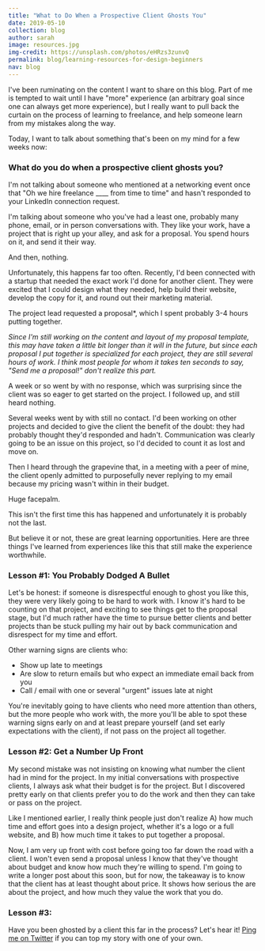 ```yaml
---
title: "What to Do When a Prospective Client Ghosts You"
date: 2019-05-10
collection: blog
author: sarah
image: resources.jpg
img-credit: https://unsplash.com/photos/eHRzs3zunvQ
permalink: blog/learning-resources-for-design-beginners
nav: blog
---
```


I've been ruminating on the content I want to share on this blog. Part of me is tempted to wait until I have "more" experience (an arbitrary goal since one can always get more experience), but I really want to pull back the curtain on the process of learning to freelance, and help someone learn from my mistakes along the way.

Today, I want to talk about something that's been on my mind for a few weeks now:

### What do you do when a prospective client ghosts you?

I'm not talking about someone who mentioned at a networking event once that "Oh we hire freelance ____ from time to time" and hasn't responded to your LinkedIn connection request.

I'm talking about someone who you've had a least one, probably many phone, email, or in person conversations with. They like your work, have a project that is right up your alley, and ask for a proposal. You spend hours on it, and send it their way.

And then, nothing.

Unfortunately, this happens far too often. Recently, I'd been connected with a startup that needed the exact work I'd done for another client. They were excited that I could design what they needed, help build their website, develop the copy for it, and round out their marketing material.

The project lead requested a proposal*, which I spent probably 3-4 hours putting together.

*Since I'm still working on the content and layout of my proposal template, this may have taken a little bit longer than it will in the future, but since each proposal I put together is specialized for each project, they are still several hours of work. I think most people for whom it takes ten seconds to say, "Send me a proposal!" don't realize this part.*

A week or so went by with no response, which was surprising since the client was so eager to get started on the project. I followed up, and still heard nothing.

Several weeks went by with still no contact. I'd been working on other projects and decided to give the client the benefit of the doubt: they had probably thought they'd responded and hadn't. Communication was clearly going to be an issue on this project, so I'd decided to count it as lost and move on.

Then I heard through the grapevine that, in a meeting with a peer of mine, the client openly admitted to purposefully never replying to my email because my pricing wasn't within in their budget.

Huge facepalm.

This isn't the first time this has happened and unfortunately it is probably not the last.

But believe it or not, these are great learning opportunities. Here are three things I've learned from experiences like this that still make the experience worthwhile.

### Lesson #1: You Probably Dodged A Bullet

Let's be honest: if someone is disrespectful enough to ghost you like this, they were very likely going to be hard to work with. I know it's hard to be counting on that project, and exciting to see things get to the proposal stage, but I'd much rather have the time to pursue better clients and better projects than be stuck pulling my hair out by back communication and disrespect for my time and effort.

Other warning signs are clients who:
* Show up late to meetings
* Are slow to return emails but who expect an immediate email back from you
* Call / email with one or several "urgent" issues late at night

You're inevitably going to have clients who need more attention than others, but the more people who work with, the more you'll be able to spot these warning signs early on and at least prepare yourself (and set early expectations with the client), if not pass on the project all together.

### Lesson #2: Get a Number Up Front

My second mistake was not insisting on knowing what number the client had in mind for the project. In my initial conversations with prospective clients, I always ask what their budget is for the project. But I discovered pretty early on that clients prefer you to do the work and then they can take or pass on the project.

Like I mentioned earlier, I really think people just don't realize A) how much time and effort goes into a design project, whether it's a logo or a full website, and B) how much time it takes to put together a proposal.

Now, I am very up front with cost before going too far down the road with a client. I won't even send a proposal unless I know that they've thought about budget and know how much they're willing to spend. I'm going to write a longer post about this soon, but for now, the takeaway is to know that the client has at least thought about price. It shows how serious the are about the project, and how much they value the work that you do.

### Lesson #3: 


Have you been ghosted by a client this far in the process? Let's hear it! <a href="https://twitter.com/sarah_june12" target="____blank">Ping me on Twitter</a> if you can top my story with one of your own.
